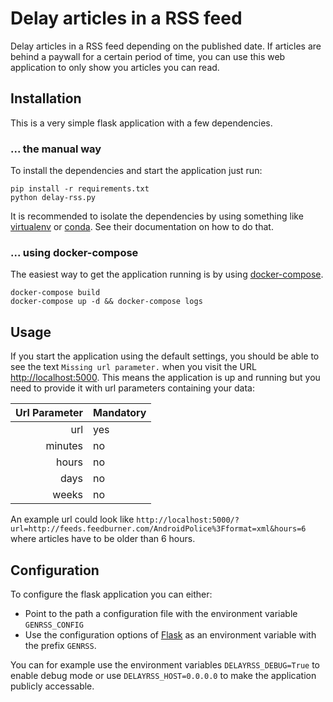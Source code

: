 # Delay articles in a RSS feed

Delay articles in a RSS feed depending on the published date. If articles are behind a paywall for a certain period of time, you can use this web application to only show you articles you can read.

## Installation

This is a very simple flask application with a few dependencies.

### ... the manual way

To install the dependencies and start the application just run:

```shell
pip install -r requirements.txt
python delay-rss.py
```

It is recommended to isolate the dependencies by using something like [virtualenv](https://virtualenv.readthedocs.org/en/latest/) or  [conda](http://conda.pydata.org/docs/). See their documentation on how to do that.

### ... using docker-compose

The easiest way to get the application running is by using [docker-compose](https://docs.docker.com/compose/).

```shell
docker-compose build
docker-compose up -d && docker-compose logs
```

## Usage

If you start the application using the default settings, you should be able to see the text `Missing url parameter.` when you visit the URL <http://localhost:5000>. This means the application is up and running but you need to provide it with url parameters containing your data:

| Url Parameter | Mandatory |
|--------------:|:----------|
| url           | yes       |
| minutes       | no        |
| hours         | no        |
| days          | no        |
| weeks         | no        |

An example url could look like `http://localhost:5000/?url=http://feeds.feedburner.com/AndroidPolice%3Fformat=xml&hours=6` where articles have to be older than 6 hours.

## Configuration

To configure the flask application you can either:

* Point to the path a configuration file with the environment variable `GENRSS_CONFIG`
* Use the configuration options of [Flask](http://flask.pocoo.org/docs/latest/config/) as an environment variable with the prefix `GENRSS`.

You can for example use the environment variables `DELAYRSS_DEBUG=True` to enable debug mode or use `DELAYRSS_HOST=0.0.0.0` to make the application publicly accessable.
